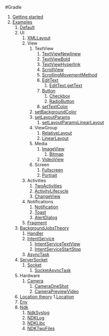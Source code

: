 #Gradle

1.  [Getting started](getting-started.md)
1.  [Examples](examples.md)
    1.  [Default](default/)
    1.  UI
        1.  [XMLLayout](XmlLayout/)
        1.  View
            1.  TextView
                1.  [TextViewNewlinew](TextViewNewlinew/)
                1.  [TextViewBold](TextViewBold/)
                1.  [TextViewHyperlink](TextViewHyperlink/)
                1.  [ScrollView](ScrollView/)
                1.  [ScrollingMovementMethod](ScrollingMovementMethod/)
                1.  [EditText](EditText/)
                    1.  [EditText.getText](EditTextGetText/)
                1.  [Button](button/)
                    1.  [Checkbox](checkbox/)
                    1.  [RadioButton](RadioButton/)
                1.  [setTextColor](SetTextColor/)
            1.  [setBackgroundColor](SetBackgroundColor/)
            1.  [setLayoutParams](SetLayoutParams/)
                1.  [setLayoutParamsLinearLayout](SetLayoutParamsLinearLayout/)
            1.  ViewGroup
                1.  [RelativeLayout](RelativeLayout/)
                1.  [LinearLayout](LinearLayout/)
            1.  Media
                1.  [ImageView](ImageView/)
                    1.  [Bitmap](bitmap/)
                1.  [VideoView](VideoView/)
            1.  Screen
                1.  [Fullscreen](fullscreen/)
                1.  [Portrait](portrait/)
        1.  Activities
            1.  [TwoActivities](TwoActivities/)
            1.  [ActivityLifecycle](ActivityLifecycle/)
            1.  [ChangeView](ChangeView/)
        1.  Notifications
            1.  [Notification](notification/)
            1.  [Toast](toast/)
            1.  [AlertDialog](AlertDialog/)
        1.  [Fragment](fragment/)
    1.  [BackgroundJobsTheory](background-jobs.md)
        1.  [Handler](handler/)
        1.  [IntentService](IntentService/)
            1.  [IntentServiceTextView](IntentServiceTextView/)
            1.  [IntentServiceStartStop](IntentServiceStartStop/)
        1.  [AsyncTask](AsyncTask/)
    1.  [ServerSocket](ServerSocket/)
        1.  [Socket](socket/)
            1.  [SocketAsyncTask](SocketAsyncTask/)
    1.  Hardware
        1.  [Camera](camera/)
            1.  [CameraOneShot](CameraOneShot/)
            1.  [CameraPreviewVideo](CameraPreviewVideo/)
    1.  [Location theory](location.md)
        1.[Location](location/)
    1.  [Env](Env/)
    1.  [Ndk](Ndk/)
        1.  [NdkSyslog](NdkSyslog/)
        1.  [NDKLog](NdkLog/)
        1.  [NDKLibc](NdkLibc/)
        1.  [NDKTwoFiles](NdkTwoFiles/)
